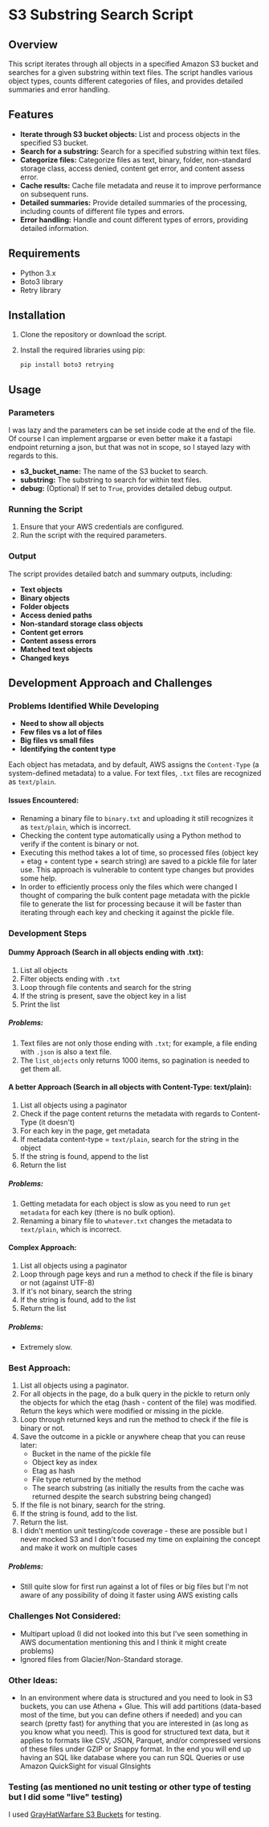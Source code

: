 # S3 Substring Search Script

## Overview

This script iterates through all objects in a specified Amazon S3 bucket and searches for a given substring within text files. The script handles various object types, counts different categories of files, and provides detailed summaries and error handling.

## Features

- **Iterate through S3 bucket objects:** List and process objects in the specified S3 bucket.
- **Search for a substring:** Search for a specified substring within text files.
- **Categorize files:** Categorize files as text, binary, folder, non-standard storage class, access denied, content get error, and content assess error.
- **Cache results:** Cache file metadata and reuse it to improve performance on subsequent runs.
- **Detailed summaries:** Provide detailed summaries of the processing, including counts of different file types and errors.
- **Error handling:** Handle and count different types of errors, providing detailed information.

## Requirements

- Python 3.x
- Boto3 library
- Retry library

## Installation

1. Clone the repository or download the script.
2. Install the required libraries using pip:

    `pip install boto3 retrying`

## Usage

### Parameters

I was lazy and the parameters can be set inside code at the end of the file. Of course I can implement argparse or even better make it a fastapi endpoint returning a json, but that was not in scope, so I stayed lazy with regards to this.

- **s3_bucket_name:** The name of the S3 bucket to search.
- **substring:** The substring to search for within text files.
- **debug:** (Optional) If set to `True`, provides detailed debug output.

### Running the Script

1. Ensure that your AWS credentials are configured.
2. Run the script with the required parameters.

### Output

The script provides detailed batch and summary outputs, including:

- **Text objects**
- **Binary objects**
- **Folder objects**
- **Access denied paths**
- **Non-standard storage class objects**
- **Content get errors**
- **Content assess errors**
- **Matched text objects**
- **Changed keys**

## Development Approach and Challenges

### Problems Identified While Developing

- **Need to show all objects**
- **Few files vs a lot of files**
- **Big files vs small files**
- **Identifying the content type**

Each object has metadata, and by default, AWS assigns the `Content-Type` (a system-defined metadata) to a value. For text files, `.txt` files are recognized as `text/plain`.

#### Issues Encountered:

- Renaming a binary file to `binary.txt` and uploading it still recognizes it as `text/plain`, which is incorrect.
- Checking the content type automatically using a Python method to verify if the content is binary or not.
- Executing this method takes a lot of time, so processed files (object key + etag + content type + search string) are saved to a pickle file for later use. This approach is vulnerable to content type changes but provides some help.
- In order to efficiently process only the files which were changed I thought of comparing the bulk content page metadata with the pickle file to generate the list for processing because it will be faster than iterating through each key and checking it against the pickle file.

### Development Steps

#### Dummy Approach (Search in all objects ending with .txt):

1. List all objects
2. Filter objects ending with `.txt`
3. Loop through file contents and search for the string
4. If the string is present, save the object key in a list
5. Print the list

##### Problems:

1. Text files are not only those ending with `.txt`; for example, a file ending with `.json` is also a text file.
2. The `list_objects` only returns 1000 items, so pagination is needed to get them all.

#### A better Approach (Search in all objects with Content-Type: text/plain):

1. List all objects using a paginator
2. Check if the page content returns the metadata with regards to Content-Type (it doesn't)
3. For each key in the page, get metadata
4. If metadata content-type = `text/plain`, search for the string in the object
5. If the string is found, append to the list
6. Return the list

##### Problems:

1. Getting metadata for each object is slow as you need to run `get metadata` for each key (there is no bulk option).
2. Renaming a binary file to `whatever.txt` changes the metadata to `text/plain`, which is incorrect.

#### Complex Approach:

1. List all objects using a paginator
2. Loop through page keys and run a method to check if the file is binary or not (against UTF-8)
3. If it's not binary, search the string
4. If the string is found, add to the list
5. Return the list

##### Problems:

- Extremely slow.

### Best Approach:

1. List all objects using a paginator.
2. For all objects in the page, do a bulk query in the pickle to return only the objects for which the etag (hash - content of the file) was modified. Return the keys which were modified or missing in the pickle.
3. Loop through returned keys and run the method to check if the file is binary or not.
4. Save the outcome in a pickle or anywhere cheap that you can reuse later:
    - Bucket in the name of the pickle file
    - Object key as index
    - Etag as hash
    - File type returned by the method
    - The search substring (as initially the results from the cache was returned despite the search substring being changed)
5. If the file is not binary, search for the string.
6. If the string is found, add to the list.
7. Return the list.
8. I didn't mention unit testing/code coverage - these are possible but I never mocked S3 and I don't focused my time on explaining the concept and make it work on multiple cases

##### Problems:

- Still quite slow for first run against a lot of files or big files but I'm not aware of any possibility of doing it faster using AWS existing calls

### Challenges Not Considered:

- Multipart upload (I did not looked into this but I've seen something in AWS documentation mentioning this and I think it might create problems)
- Ignored files from Glacier/Non-Standard storage.

### Other Ideas:

- In an environment where data is structured and you need to look in S3 buckets, you can use Athena + Glue. This will add partitions (data-based most of the time, but you can define others if needed) and you can search (pretty fast) for anything that you are interested in (as long as you know what you need). This is good for structured text data, but it applies to formats like CSV, JSON, Parquet, and/or compressed versions of these files under GZIP or Snappy format. In the end you will end up having an SQL like database where you can run SQL Queries or use Amazon QuickSight for visual GInsights

### Testing (as mentioned no unit testing or other type of testing but I did some "live" testing)

I used [GrayHatWarfare S3 Buckets](https://buckets.grayhatwarfare.com/) for testing.
